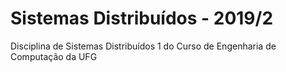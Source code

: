 # Sistemas Distribuídos - 2019/2
Disciplina de Sistemas Distribuídos 1 do Curso de Engenharia de Computação da UFG
